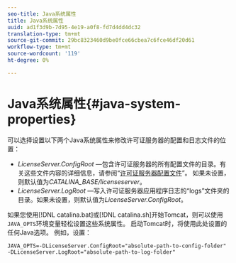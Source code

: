 ```yaml
---
seo-title: Java系统属性
title: Java系统属性
uuid: ad1f3d9b-7d95-4e19-a0f8-fd7d4dd4dc32
translation-type: tm+mt
source-git-commit: 29bc8323460d9be0fce66cbea7c6fce46df20d61
workflow-type: tm+mt
source-wordcount: '119'
ht-degree: 0%

---
```



# Java系统属性{#java-system-properties}

可以选择设置以下两个Java系统属性来修改许可证服务器的配置和日志文件的位置：

* *LicenseServer.ConfigRoot*  —包含许可证服务器的所有配置文件的目录。有关这些文件内容的详细信息，请参阅“[许可证服务器配置文件](../../aaxs-protected-streaming/aaxs-license-server-config-files/aaxs-configuration-directory-structure.md)”。 如果未设置，则默认值为&#x200B;*CATALINA_BASE/licenseserver*。
* *LicenseServer.LogRoot*  —写入许可证服务器应用程序日志的“logs”文件夹的目录。如果未设置，则默认值为&#x200B;*LicenseServer.ConfigRoot*。

如果您使用[!DNL catalina.bat]或[!DNL catalina.sh]开始Tomcat，则可以使用`JAVA_OPTS`环境变量轻松设置这些系统属性。 启动Tomcat时，将使用此处设置的任何Java选项。 例如，设置：

```
JAVA_OPTS=-DLicenseServer.ConfigRoot="absolute-path-to-config-folder" -DLicenseServer.LogRoot="absolute-path-to-log-folder"
```

